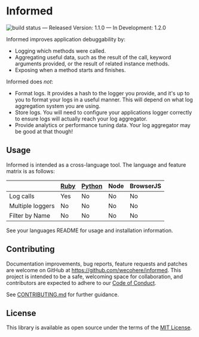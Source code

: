 # Informed
![build status](https://api.travis-ci.org/wecohere/informed.svg?branch=primary) &mdash; Released Version: 1.1.0 &mdash; In Development: 1.2.0


Informed improves application debuggability by:
  * Logging which methods were called.
  * Aggregating useful data, such as the result of the call, keyword arguments provided, or the result of related instance methods.
  * Exposing when a method starts and finishes.

Informed does *not*:
  * Format logs. It provides a hash to the logger you provide, and it's up to you to format your logs in a useful manner. This will depend on what log aggregation system you are using.
  * Store logs. You will need to configure your applications logger correctly to ensure logs will actually reach your log aggregator.
  * Provide analytics or performance tuning data. Your log aggregator may be good at that though!

## Usage

Informed is intended as a cross-language tool. The language and feature matrix is as follows:

| | [Ruby](./informed-ruby/) | [Python](./informed-python/) | Node | BrowserJS |
| -- | -- | -- | -- | -- |
| Log calls | Yes | No | No | No |
| Multiple loggers | No | No | No | No |
| Filter by Name | No | No | No | No |

See your languages README for usage and installation information.


## Contributing

Documentation improvements, bug reports, feature requests and patches are welcome on GitHub at https://github.com/wecohere/informed. This project is intended to be a safe, welcoming space for collaboration, and contributors are expected to adhere to our [Code of Conduct](./CODE_OF_CONDUCT.md).

See [CONTRIBUTING.md](./CONTRIBUTING.md) for further guidance.

## License

This library is available as open source under the terms of the [MIT License](http://opensource.org/licenses/MIT).
